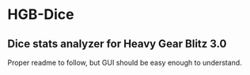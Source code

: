 # HGB-Dice
## Dice stats analyzer for Heavy Gear Blitz 3.0

Proper readme to follow, but GUI should be easy enough to understand.

